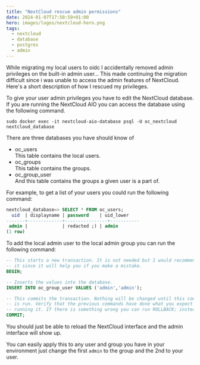 ```yaml
---
title: "NextCloud rescue admin permissions"
date: 2024-01-07T17:50:59+01:00
hero: images/logos/nextcloud-hero.png
tags:
  - nextcloud
  - database
  - postgres
  - admin
---
```


While migrating my local users to oidc I accidentally removed admin privileges on the built-in admin user... This made continuing the migration difficult since i was unable to access the admin features of NextCloud. Here's a short description of how I rescued my privileges.

To give your user admin privileges you have to edit the NextCloud database. If you are running the NextCloud AIO you can access the database using the following command.

`sudo docker exec -it nextcloud-aio-database psql -U oc_nextcloud nextcloud_database`

There are three databases you have should know of

- oc_users\
    This table contains the local users.
- oc_groups\
    This table contains the groups.
- oc_group_user\
    And this table contains the groups a given user is a part of.

For example, to get a list of your users you could run the following command:

```SQL
nextcloud_database=> SELECT * FROM oc_users;
  uid  | displayname | password    | uid_lower 
-------+-------------+----------------+-----------
 admin |             | redacted ;) | admin
(1 row)

```

To add the local admin user to the local admin group you can run the following command:

```SQL
-- This starts a new transaction. It is not needed but I would recommend using
-- it since it will help you if you make a mistake.
BEGIN;

-- Inserts the values into the database.
INSERT INTO oc_group_user VALUES ('admin','admin');

-- This commits the transaction. Nothing will be changed until this command
-- is run. Verify that the previous commands have done what you expect before
-- running it. If there is something wrong you can run ROLLBACK; instead.
COMMIT;
```

You should just be able to reload the NextCloud interface and the admin interface will show up.

You can easily apply this to any user and group you have in your environment just change the first `admin` to the group and the 2nd to your user.
